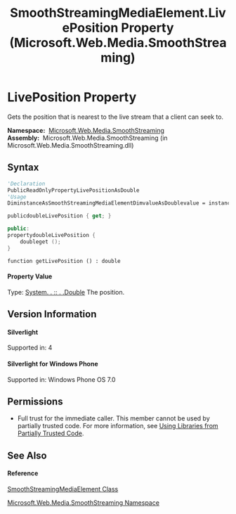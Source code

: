 ﻿---
title: SmoothStreamingMediaElement.LivePosition Property  (Microsoft.Web.Media.SmoothStreaming)
TOCTitle: LivePosition Property
ms:assetid: P:Microsoft.Web.Media.SmoothStreaming.SmoothStreamingMediaElement.LivePosition
ms:mtpsurl: https://msdn.microsoft.com/en-us/library/microsoft.web.media.smoothstreaming.smoothstreamingmediaelement.liveposition(v=VS.90)
ms:contentKeyID: 23961093
ms.date: 05/02/2012
mtps_version: v=VS.90
f1_keywords:
- Microsoft.Web.Media.SmoothStreaming.SmoothStreamingMediaElement.LivePosition
- Microsoft.Web.Media.SmoothStreaming.SmoothStreamingMediaElement.get_LivePosition
dev_langs:
- CSharp
- JScript
- VB
- c++
api_location:
- Microsoft.Web.Media.SmoothStreaming.dll
api_name:
- Microsoft.Web.Media.SmoothStreaming.SmoothStreamingMediaElement.get_LivePosition
- Microsoft.Web.Media.SmoothStreaming.SmoothStreamingMediaElement.LivePosition
api_type:
- Managed
topic_type:
- apiref
- kbSyntax
product_family_name: VS
ROBOTS: INDEX,FOLLOW
---

# LivePosition Property

Gets the position that is nearest to the live stream that a client can seek to.

**Namespace:**  [Microsoft.Web.Media.SmoothStreaming](microsoft-web-media-smoothstreaming-namespace_1.md)  
**Assembly:**  Microsoft.Web.Media.SmoothStreaming (in Microsoft.Web.Media.SmoothStreaming.dll)

## Syntax

``` vb
'Declaration
PublicReadOnlyPropertyLivePositionAsDouble
'Usage
DiminstanceAsSmoothStreamingMediaElementDimvalueAsDoublevalue = instance.LivePosition
```

``` csharp
publicdoubleLivePosition { get; }
```

``` c++
public:
propertydoubleLivePosition {
    doubleget ();
}
```

``` jscript
function getLivePosition () : double
```

#### Property Value

Type: [System. . :: . .Double](https://msdn.microsoft.com/en-us/library/643eft0t\(v=vs.90\))  
The position.  

## Version Information

#### Silverlight

Supported in: 4  

#### Silverlight for Windows Phone

Supported in: Windows Phone OS 7.0  

## Permissions

  - Full trust for the immediate caller. This member cannot be used by partially trusted code. For more information, see [Using Libraries from Partially Trusted Code](https://msdn.microsoft.com/en-us/library/8skskf63\(v=vs.90\)).

## See Also

#### Reference

[SmoothStreamingMediaElement Class](smoothstreamingmediaelement-class-microsoft-web-media-smoothstreaming_1.md)

[Microsoft.Web.Media.SmoothStreaming Namespace](microsoft-web-media-smoothstreaming-namespace_1.md)

